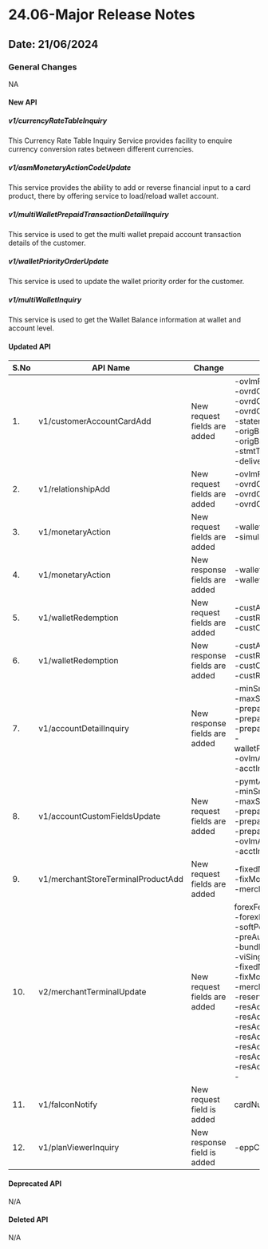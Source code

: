 # 24.06-Major Release Notes

## Date: 21/06/2024

### General Changes

NA

#### New API

##### *v1/currencyRateTableInquiry*

This Currency Rate Table Inquiry Service provides facility to enquire currency conversion rates between different currencies.

##### *v1/asmMonetaryActionCodeUpdate*

This service provides the ability to add or reverse financial input to a card product, there by offering service to load/reload wallet account.

##### *v1/multiWalletPrepaidTransactionDetailInquiry*

This service is used to get the multi wallet prepaid account transaction details of the customer.

##### *v1/walletPriorityOrderUpdate*

This service is used to update the wallet priority order for the customer.

##### *v1/multiWalletInquiry*

This service is used to get the Wallet Balance information at wallet and account level.

#### Updated API

| S.No | API Name                           | Change                        | Fields                                                                                                                                                                                                                                                                                                                                                                   |
|------|------------------------------------|-------------------------------|--------------------------------------------------------------------------------------------------------------------------------------------------------------------------------------------------------------------------------------------------------------------------------------------------------------------------------------------------------------------------|
| 1.   | v1/customerAccountCardAdd          | New request fields are added  | -ovlmFee </br> -ovrdCbCapAmt </br> -ovrdCbCapStrtDte </br> -ovrdCbCapEndDte </br> -statementFlag </br> -origBranchNbr </br> -origBankNbr </br> -stmtType </br> -deliveryOption                                                                                                                                                                                           |
| 2.   | v1/relationshipAdd                 | New request fields are added  | -ovlmFee </br> -ovrdCbCapAmt </br> -ovrdCbCapStrtDte </br> -ovrdCbCapEndDte                                                                                                                                                                                                                                                                                              |
| 3.   | v1/monetaryAction                  | New request fields are added  | -walletId </br> -simulationInd                                                                                                                                                                                                                                                                                                                                           |
| 4.   | v1/monetaryAction                  | New response fields are added | -walletId </br> -walletAmount                                                                                                                                                                                                                                                                                                                                            |
| 5.   | v1/walletRedemption                | New request fields are added  | -custAccNbr </br> -custRoutId </br> -custCurr                                                                                                                                                                                                                                                                                                                            |
| 6.   | v1/walletRedemption                | New response fields are added | -custAccNbr </br> -custRoutId </br> -custCurr </br> -custRdmAmt                                                                                                                                                                                                                                                                                                          |
| 7.   | v1/accountDetailInquiry            | New response fields are added | -minSnglLoadAmt</br> -maxSnglLoadAmt</br> -prepaidLoadAmt</br> -prepaidLoadFreq</br> -prepaidLoadNbr</br> -walletPriorityCurrency </br> -ovlmAuthConsent </br> -acctInactConsent                                                                                                                                                                                         |
| 8.   | v1/accountCustomFieldsUpdate       | New request fields are added  | -pymtAgrmt </br> -minSnglLoadAmt</br> -maxSnglLoadAmt</br> -prepaidLoadAmt</br> -prepaidLoadFreq</br> -prepaidLoadNbr </br> -ovlmAuthConsent </br> -acctInactConsent                                                                                                                                                                                                     |
| 9.   | v1/merchantStoreTerminalProductAdd | New request fields are added  | -fixedMonthlyFeeInd</br> -fixMonthFeeBase</br> -merchantIdentifier                                                                                                                                                                                                                                                                                                       |
| 10.  | v2/merchantTerminalUpdate          | New request fields are added  | forexFeeInd</br> -forexFeePct</br> -softPosFeeInd</br> -preAuthFeeInd</br> -bundleFeeInd</br> -viSingleBusNbr</br> -fixedMonthlyFeeInd</br> -fixMonthFeeBase</br> -merchantIdentifier</br> -reserveTable</br> -resAcctFundFreq</br> -resAcctRtblNbr</br> -resAcctName</br> -resAcctLvlFlag</br> -resAcctFbsdSale</br> -resAcctFloorLimit</br> -resAcctFundCeiling</br> - |
| 11.  | v1/falconNotify                    | New request field is added    | cardNumber                                                                                                                                                                                                                                                                                                                                                               |
| 12.  | v1/planViewerInquiry               | New response field is added   | -eppConvExclInd                                                                                                                                                                                                                                                                                                                                                          |

#### Deprecated API

N/A

#### Deleted API

N/A
